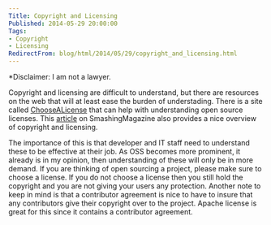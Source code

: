 ```yaml
---
Title: Copyright and Licensing
Published: 2014-05-29 20:00:00
Tags:
- Copyright
- Licensing
RedirectFrom: blog/html/2014/05/29/copyright_and_licensing.html
---
```


\*Disclaimer:  I am not a lawyer.

Copyright and licensing are difficult to understand, but there are resources on the web that will at least ease the burden of understading. There is a site called [ChooseALicense](http://choosealicense.com/) that can help with understanding open source licenses. This [article](http://www.smashingmagazine.com/2011/06/14/understanding-copyright-and-licenses/) on SmashingMagazine also provides a nice overview of copyright and licensing.

The importance of this is that developer and IT staff need to understand these to be effective at their job. As OSS becomes more prominent, it already is in my opinion, then understanding of these will only be in more demand. If you are thinking of open sourcing a project, please make sure to choose a license. If you do not choose a license then you still hold the copyright and you are not giving your users any protection. Another note to keep in mind is that a contributor agreement is nice to have to insure that any contributors give their copyright over to the project.
Apache license is great for this since it contains a contributor agreement.
